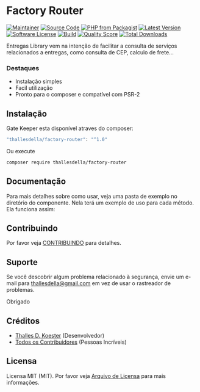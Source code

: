 # Factory Router

[![Maintainer](http://img.shields.io/badge/maintainer-@thallesdella-blue.svg?style=flat-square)](https://github.com/thallesdella)
[![Source Code](http://img.shields.io/badge/source-thallesdella/factory--router-blue.svg?style=flat-square)](https://github.com/thallesdella/factory-router)
[![PHP from Packagist](https://img.shields.io/packagist/php-v/thallesdella/factory-router.svg?style=flat-square)](https://packagist.org/packages/thallesdella/factory-router)
[![Latest Version](https://img.shields.io/github/release/thallesdella/factory-router.svg?style=flat-square)](https://github.com/thallesdella/factory-router/releases)
[![Software License](https://img.shields.io/badge/license-MIT-brightgreen.svg?style=flat-square)](LICENSE)
[![Build](https://img.shields.io/scrutinizer/build/g/thallesdella/factory-router.svg?style=flat-square)](https://scrutinizer-ci.com/g/thallesdella/factory-router)
[![Quality Score](https://img.shields.io/scrutinizer/g/thallesdella/factory-router.svg?style=flat-square)](https://scrutinizer-ci.com/g/thallesdella/factory-router)
[![Total Downloads](https://img.shields.io/packagist/dt/thallesdella/factory-router.svg?style=flat-square)](https://packagist.org/packages/thallesdella/factory-router)


Entregas Library vem na intenção de facilitar a consulta de serviços relacionados a entregas, como consulta de CEP, calculo de frete... 


### Destaques

- Instalação simples
- Facil utilização
- Pronto para o composer e compatível com PSR-2

## Instalação

Gate Keeper esta disponível atraves do composer:

```bash
"thallesdella/factory-router": "^1.0"
```

Ou execute

```bash
composer require thallesdella/factory-router
```

## Documentação

Para mais detalhes sobre como usar, veja uma pasta de exemplo no diretório do componente. Nela terá um exemplo de uso para cada método. Ela funciona assim:

## Contribuindo

Por favor veja [CONTRIBUINDO](https://github.com/thallesdella/factory-router/blob/master/CONTRIBUTING.md) para detalhes.

## Suporte

Se você descobrir algum problema relacionado à segurança, envie um e-mail para thallesdella@gmail.com em vez de usar o rastreador de problemas.

Obrigado

## Créditos

- [Thalles D. Koester](https://github.com/thallesdella) (Desenvolvedor)
- [Todos os Contribuidores](https://github.com/thallesdella/factory-router/contributors) (Pessoas Incríveis)

## Licensa

Licensa MIT (MIT). Por favor veja [Arquivo de Licensa](https://github.com/thallesdella/factory-router/blob/master/LICENSE) para mais informações.